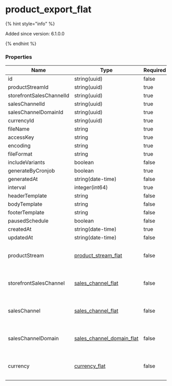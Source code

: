 
# product_export_flat

{% hint style="info" %}

Added since version: 6.1.0.0

{% endhint %}

### Properties

|Name|Type|Required|Restrictions|Description|
|---|---|---|---|---|
|id|string(uuid)|false|none|none|
|productStreamId|string(uuid)|true|none|none|
|storefrontSalesChannelId|string(uuid)|true|none|none|
|salesChannelId|string(uuid)|true|none|none|
|salesChannelDomainId|string(uuid)|true|none|none|
|currencyId|string(uuid)|true|none|none|
|fileName|string|true|none|none|
|accessKey|string|true|none|none|
|encoding|string|true|none|none|
|fileFormat|string|true|none|none|
|includeVariants|boolean|false|none|none|
|generateByCronjob|boolean|true|none|none|
|generatedAt|string(date-time)|false|none|none|
|interval|integer(int64)|true|none|none|
|headerTemplate|string|false|none|none|
|bodyTemplate|string|false|none|none|
|footerTemplate|string|false|none|none|
|pausedSchedule|boolean|false|none|none|
|createdAt|string(date-time)|true|read-only|none|
|updatedAt|string(date-time)|false|read-only|none|
|productStream|[product_stream_flat](/schema/product_stream_flat)|false|none|Added since version: 6.0.0.0|
|storefrontSalesChannel|[sales_channel_flat](/schema/sales_channel_flat)|false|none|Added since version: 6.0.0.0|
|salesChannel|[sales_channel_flat](/schema/sales_channel_flat)|false|none|Added since version: 6.0.0.0|
|salesChannelDomain|[sales_channel_domain_flat](/schema/sales_channel_domain_flat)|false|none|Added since version: 6.0.0.0|
|currency|[currency_flat](/schema/currency_flat)|false|none|Added since version: 6.0.0.0|
